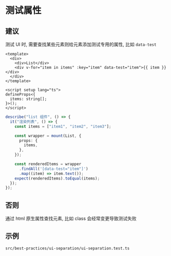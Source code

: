 # 测试属性

## 建议

测试 UI 时, 需要查找某些元素则给元素添加测试专用的属性, 比如 `data-test`

```vue {4}
<template>
  <div>
    <div>List</div>
    <div v-for="item in items" :key="item" data-test="item">{{ item }}</div>
  </div>
</template>

<script setup lang="ts">
defineProps<{
  items: string[];
}>();
</script>
```

```ts {12}
describe("list 组件", () => {
  it("渲染列表", () => {
    const items = ["item1", "item2", "item3"];

    const wrapper = mount(List, {
      props: {
        items,
      },
    });

    const renderedItems = wrapper
      .findAll('[data-test="item"]')
      .map((item) => item.text());
    expect(renderedItems).toEqual(items);
  });
});

```

## 否则

通过 html 原生属性查找元素, 比如 class 会经常变更导致测试失败

## 示例

`src/best-practices/ui-separation/ui-separation.test.ts`